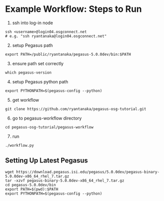 # Example Workflow: Steps to Run

1. ssh into log-in node
```
ssh <username>@login04.osgconnect.net
# e.g. "ssh ryantanaka@login04.osgconnect.net"
```

2. setup Pegasus path
```
export PATH=/public/ryantanaka/pegasus-5.0.0dev/bin:$PATH
```

3. ensure path set correctly
```
which pegasus-version
```
4. setup Pegasus python path
```
export PYTHONPATH=$(pegasus-config --python)
```

5. get workflow
```
git clone https://github.com/ryantanaka/pegasus-osg-tutorial.git
```

6. go to pegasus-workflow directory
```
cd pegasus-osg-tutorial/pegasus-workflow
```

7. run 
```
./workflow.py
```

## Setting Up Latest Pegasus 

```
wget https://download.pegasus.isi.edu/pegasus/5.0.0dev/pegasus-binary-5.0.0dev-x86_64_rhel_7.tar.gz 
tar -xzvf pegasus-binary-5.0.0dev-x86_64_rhel_7.tar.gz 
cd pegasus-5.0.0dev/bin 
export PATH=$(pwd):$PATH 
export PYTHONPATH=$(pegasus-config --python)
```
